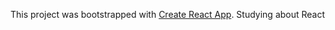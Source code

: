 This project was bootstrapped with [Create React App](https://github.com/facebookincubator/create-react-app).
Studying about React
